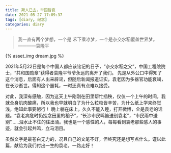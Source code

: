 ```yaml
---
title: 斯人已去，举国皆哀
date: 2021-05-27 17:09:37
tags: [diary, 纪念]
categories: diary
---
```


> 我一直有两个梦想，一个是 禾下乘凉梦，一个是杂交水稻覆盖世界梦。————袁隆平

{% asset_img dream.jpg %}

<!-- more -->

2021年5月22日是每个中国人都应该铭记的日子，“杂交水稻之父”，中国工程院院士，“共和国勋章”获得者袁隆平爷爷永远的离开了我们。
先是从外公口中得知了这个消息，后面有人出来辟谣，但随后新闻报道证实，袁老因为多器官功能衰竭，在长沙逝世。得知这个噩耗，一时还真有点难以接受。

对此，我深有感触，因为这天上午刚刚在田里帮忙插秧，仅仅一个上午的时间，我就全身肌肉酸痛，所以我也早就明白了为什么粒粒皆辛苦，为什么纸上学来终觉浅，绝知此事要躬行！
晚上躺在床上，久久不能入睡，打开微博，全是袁老的话题。“袁老病危时仍挂念田里的稻子”，“长沙市民鸣笛送别袁老”，“市民雨中送别”……泪水止不住的往出涌。我也是一个感性的人，每每看到袁老那些感人的事迹，就会引起共鸣，立马泪目。

虽然文字是最苍白无力的，况且自己的文笔不好，但终究还是想写点什么。谨以此篇，献给为我们付出一生的袁老，一路走好！

